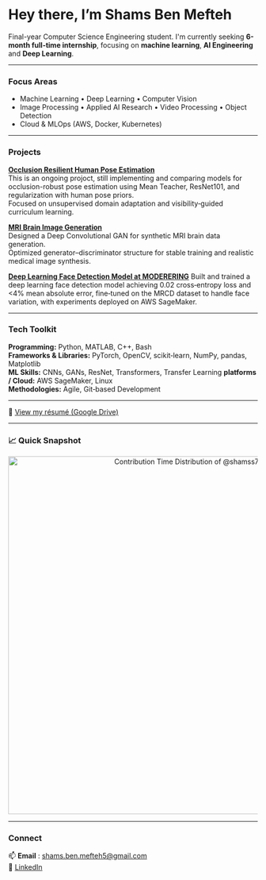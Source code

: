 # Hey there, I’m Shams Ben Mefteh

Final-year Computer Science Engineering student. I'm currently seeking **6-month full-time internship**, focusing on **machine learning**, **AI Engineering** and **Deep Learning**.

---

### Focus Areas
- Machine Learning • Deep Learning • Computer Vision  
- Image Processing • Applied AI Research • Video Processing • Object Detection
- Cloud & MLOps (AWS, Docker, Kubernetes)

---

### Projects
**[Occlusion Resilient Human Pose Estimation](https://github.com/shamss778/OR_Pose_Implementation)**  
This is an ongoing projoct, still implementing and comparing models for occlusion-robust pose estimation using Mean Teacher, ResNet101, and regularization with human pose priors.  
Focused on unsupervised domain adaptation and visibility‑guided curriculum learning. 

**[MRI Brain Image Generation](https://github.com/shamss778/Brain-MRI-Synthesis)**  
Designed a Deep Convolutional GAN for synthetic MRI brain data generation.  
Optimized generator–discriminator structure for stable training and realistic medical image synthesis.

**[Deep Learning Face Detection Model at MODERERING]()**
Built and trained a deep learning face detection model achieving 0.02 cross‑entropy loss and <4% mean absolute error, fine‑tuned on the MRCD dataset to handle face variation, with experiments deployed on AWS SageMaker.

---

### Tech Toolkit 
**Programming:** Python, MATLAB, C++, Bash  
**Frameworks & Libraries:** PyTorch, OpenCV, scikit‑learn, NumPy, pandas, Matplotlib  
**ML Skills:** CNNs, GANs, ResNet, Transformers, Transfer Learning
**platforms / Cloud:** AWS SageMaker, Linux  
**Methodologies:** Agile, Git‑based Development

---

📄 [View my résumé (Google Drive)](https://drive.google.com/file/d/1_c4MhnrAHgo4wuVexbBv-VjVhbqnZgAm/view?usp=sharing)

---

### 📈 Quick Snapshot
<!-- Copy-paste in your Readme.md file -->

<a href="https://next.ossinsight.io/widgets/official/analyze-user-contribution-time-distribution?user_id=79046651&period=all_times" target="_blank" style="display: block" align="center">
  <picture>
    <source media="(prefers-color-scheme: dark)" srcset="https://next.ossinsight.io/widgets/official/analyze-user-contribution-time-distribution/thumbnail.png?user_id=79046651&period=all_times&image_size=auto&color_scheme=dark" width="721" height="auto">
    <img alt="Contribution Time Distribution of @shamss778" src="https://next.ossinsight.io/widgets/official/analyze-user-contribution-time-distribution/thumbnail.png?user_id=79046651&period=all_times&image_size=auto&color_scheme=light" width="721" height="auto">
  </picture>
</a>

<!-- Made with [OSS Insight](https://ossinsight.io/) -->

---

### Connect
📫 **Email** : shams.ben.mefteh5@gmail.com  
💼 [LinkedIn](https://linkedin.com/in/shamsbenmefteh)  

